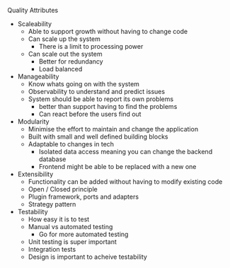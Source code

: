 Quality Attributes

- Scaleability
	- Able to support growth without having to change code
	- Can scale up the system
		- There is a limit to processing power
	- Can scale out the system
		- Better for redundancy
		- Load balanced
- Manageability
	- Know whats going on with the system
	- Observability to understand and predict issues
	- System should be able to report its own problems
		- better than support having to find the problems
		- Can react before the users find out
- Modularity
	- Minimise the effort to maintain and change the application
	- Built with small and well defined building blocks
	- Adaptable to changes in tech
		- Isolated data access meaning you can change the backend database
		- Frontend might be able to be replaced with a new one
- Extensibility
	- Functionality can be added without having to modify existing code
	- Open / Closed principle
	- Plugin framework, ports and adapters
	- Strategy pattern
- Testability
	- How easy it is to test
	- Manual vs automated testing
		- Go for more automated testing
	- Unit testing is super important
	- Integration tests
	- Design is important to acheive testability